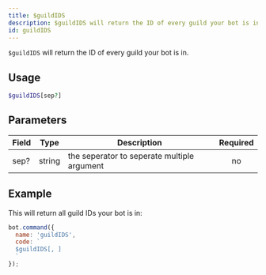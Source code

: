 ```yaml
---
title: $guildIDS 
description: $guildIDS will return the ID of every guild your bot is in.
id: guildIDS
---
```


`$guildIDS` will return the ID of every guild your bot is in.

## Usage

```php
$guildIDS[sep?]
```

## Parameters 


| Field | Type   | Description                                 | Required |
| ----- | ------ | ------------------------------------------- |:--------:|
| sep?  | string | the seperator to seperate multiple argument |    no    |


## Example

This will return all guild IDs your bot is in:

```javascript
bot.command({
  name: 'guildIDS',
  code: `
  $guildIDS[, ]
  `
});
```
